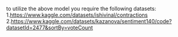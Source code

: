 to utilize the above model you require the following datasets:
  1.https://www.kaggle.com/datasets/ishivinal/contractions
  2.https://www.kaggle.com/datasets/kazanova/sentiment140/code?datasetId=2477&sortBy=voteCount
